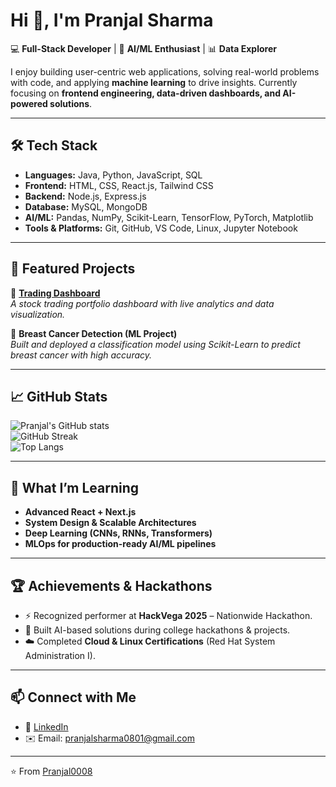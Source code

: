 
# Hi 👋, I'm Pranjal Sharma  

💻 **Full-Stack Developer** | 🤖 **AI/ML Enthusiast** | 📊 **Data Explorer**  

I enjoy building user-centric web applications, solving real-world problems with code, and applying **machine learning** to drive insights. Currently focusing on **frontend engineering, data-driven dashboards, and AI-powered solutions**.  

---

## 🛠️ Tech Stack
- **Languages:** Java, Python, JavaScript, SQL  
- **Frontend:** HTML, CSS, React.js, Tailwind CSS  
- **Backend:** Node.js, Express.js  
- **Database:** MySQL, MongoDB  
- **AI/ML:** Pandas, NumPy, Scikit-Learn, TensorFlow, PyTorch, Matplotlib  
- **Tools & Platforms:** Git, GitHub, VS Code, Linux, Jupyter Notebook  

---

## 📂 Featured Projects
🚀 [**Trading Dashboard**](https://github.com/Pranjal0008/trading-dashboard)  
_A stock trading portfolio dashboard with live analytics and data visualization._  

🧠 **Breast Cancer Detection (ML Project)**  
_Built and deployed a classification model using Scikit-Learn to predict breast cancer with high accuracy._  


---

## 📈 GitHub Stats
![Pranjal's GitHub stats](https://github-readme-stats.vercel.app/api?username=Pranjal0008&show_icons=true&theme=tokyonight)  
![GitHub Streak](https://streak-stats.demolab.com?user=Pranjal0008&theme=tokyonight)  
![Top Langs](https://github-readme-stats.vercel.app/api/top-langs/?username=Pranjal0008&layout=compact&theme=tokyonight)  

---

## 🌱 What I’m Learning
- **Advanced React + Next.js**  
- **System Design & Scalable Architectures**  
- **Deep Learning (CNNs, RNNs, Transformers)**  
- **MLOps for production-ready AI/ML pipelines**  

---

## 🏆 Achievements & Hackathons
- ⚡ Recognized performer at **HackVega 2025** – Nationwide Hackathon.  
- 🏅 Built AI-based solutions during college hackathons & projects.  
- ☁️ Completed **Cloud & Linux Certifications** (Red Hat System Administration I).  

---

## 📫 Connect with Me
- 💼 [LinkedIn](https://www.linkedin.com/in/pranjal-sharma-b81b6627a/)    
- ✉️ Email: pranjalsharma0801@gmail.com

---

⭐️ From [Pranjal0008](https://github.com/Pranjal0008)
